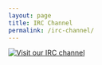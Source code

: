 ```yaml
---
layout: page
title: IRC Channel
permalink: /irc-channel/
---
```


[![Visit our IRC channel](https://kiwiirc.com/buttons/irc.kiwiirc.com/timmytot666.png)](https://kiwiirc.com/client/irc.kiwiirc.com/?nick=timmytot66|?&theme=cli#timmytot666)